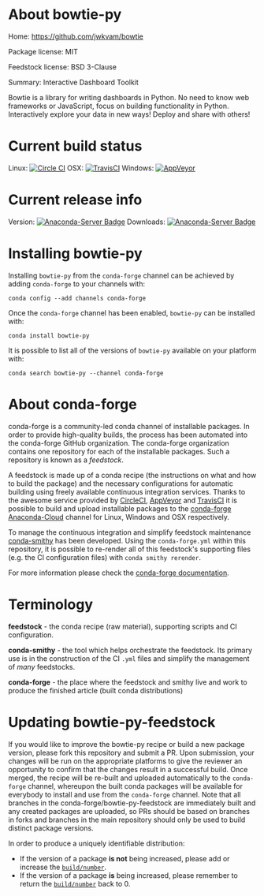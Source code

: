 About bowtie-py
===============

Home: https://github.com/jwkvam/bowtie

Package license: MIT

Feedstock license: BSD 3-Clause

Summary: Interactive Dashboard Toolkit

Bowtie is a library for writing dashboards in Python. No need to know
web frameworks or JavaScript, focus on building functionality in Python.
Interactively explore your data in new ways! Deploy and share with others!


Current build status
====================

Linux: [![Circle CI](https://circleci.com/gh/conda-forge/bowtie-py-feedstock.svg?style=shield)](https://circleci.com/gh/conda-forge/bowtie-py-feedstock)
OSX: [![TravisCI](https://travis-ci.org/conda-forge/bowtie-py-feedstock.svg?branch=master)](https://travis-ci.org/conda-forge/bowtie-py-feedstock)
Windows: [![AppVeyor](https://ci.appveyor.com/api/projects/status/github/conda-forge/bowtie-py-feedstock?svg=True)](https://ci.appveyor.com/project/conda-forge/bowtie-py-feedstock/branch/master)

Current release info
====================
Version: [![Anaconda-Server Badge](https://anaconda.org/conda-forge/bowtie-py/badges/version.svg)](https://anaconda.org/conda-forge/bowtie-py)
Downloads: [![Anaconda-Server Badge](https://anaconda.org/conda-forge/bowtie-py/badges/downloads.svg)](https://anaconda.org/conda-forge/bowtie-py)

Installing bowtie-py
====================

Installing `bowtie-py` from the `conda-forge` channel can be achieved by adding `conda-forge` to your channels with:

```
conda config --add channels conda-forge
```

Once the `conda-forge` channel has been enabled, `bowtie-py` can be installed with:

```
conda install bowtie-py
```

It is possible to list all of the versions of `bowtie-py` available on your platform with:

```
conda search bowtie-py --channel conda-forge
```


About conda-forge
=================

conda-forge is a community-led conda channel of installable packages.
In order to provide high-quality builds, the process has been automated into the
conda-forge GitHub organization. The conda-forge organization contains one repository
for each of the installable packages. Such a repository is known as a *feedstock*.

A feedstock is made up of a conda recipe (the instructions on what and how to build
the package) and the necessary configurations for automatic building using freely
available continuous integration services. Thanks to the awesome service provided by
[CircleCI](https://circleci.com/), [AppVeyor](http://www.appveyor.com/)
and [TravisCI](https://travis-ci.org/) it is possible to build and upload installable
packages to the [conda-forge](https://anaconda.org/conda-forge)
[Anaconda-Cloud](http://docs.anaconda.org/) channel for Linux, Windows and OSX respectively.

To manage the continuous integration and simplify feedstock maintenance
[conda-smithy](http://github.com/conda-forge/conda-smithy) has been developed.
Using the ``conda-forge.yml`` within this repository, it is possible to re-render all of
this feedstock's supporting files (e.g. the CI configuration files) with ``conda smithy rerender``.

For more information please check the [conda-forge documentation](https://conda-forge.org/docs/).

Terminology
===========

**feedstock** - the conda recipe (raw material), supporting scripts and CI configuration.

**conda-smithy** - the tool which helps orchestrate the feedstock.
                   Its primary use is in the construction of the CI ``.yml`` files
                   and simplify the management of *many* feedstocks.

**conda-forge** - the place where the feedstock and smithy live and work to
                  produce the finished article (built conda distributions)


Updating bowtie-py-feedstock
============================

If you would like to improve the bowtie-py recipe or build a new
package version, please fork this repository and submit a PR. Upon submission,
your changes will be run on the appropriate platforms to give the reviewer an
opportunity to confirm that the changes result in a successful build. Once
merged, the recipe will be re-built and uploaded automatically to the
`conda-forge` channel, whereupon the built conda packages will be available for
everybody to install and use from the `conda-forge` channel.
Note that all branches in the conda-forge/bowtie-py-feedstock are
immediately built and any created packages are uploaded, so PRs should be based
on branches in forks and branches in the main repository should only be used to
build distinct package versions.

In order to produce a uniquely identifiable distribution:
 * If the version of a package **is not** being increased, please add or increase
   the [``build/number``](http://conda.pydata.org/docs/building/meta-yaml.html#build-number-and-string).
 * If the version of a package **is** being increased, please remember to return
   the [``build/number``](http://conda.pydata.org/docs/building/meta-yaml.html#build-number-and-string)
   back to 0.